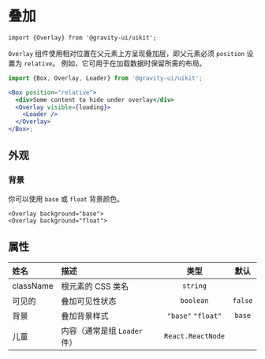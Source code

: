 <!--GITHUB_BLOCK-->

# 叠加

<!--/GITHUB_BLOCK-->

```tsx
import {Overlay} from '@gravity-ui/uikit';
```

`Overlay` 组件使用相对位置在父元素上方呈现叠加层，即父元素必须 `position` 设置为 `relative`。
例如，它可用于在加载数据时保留所需的布局。

```jsx
import {Box, Overlay, Loader} from '@gravity-ui/uikit';

<Box position="relative">
  <div>Some content to hide under overlay</div>
  <Overlay visible={loading}>
    <Loader />
  </Overlay>
</Box>;
```

## 外观

### 背景

你可以使用 `base` 或 `float` 背景颜色。

<!--GITHUB_BLOCK-->

```tsx
<Overlay background="base">
<Overlay background="float">
```

<!--/GITHUB_BLOCK-->

## 属性

| 姓名      | 描述                         |        类型        |  默认   |
| :-------- | :--------------------------- | :----------------: | :-----: |
| className | 根元素的 CSS 类名            |      `string`      |         |
| 可见的    | 叠加可见性状态               |     `boolean`      | `false` |
| 背景      | 叠加背景样式                 | `"base"` `"float"` | `base`  |
| 儿童      | 内容（通常是组 `Loader` 件） | `React.ReactNode`  |         |
